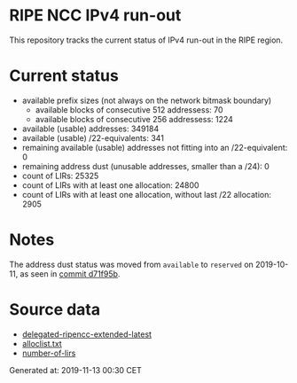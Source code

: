 # RIPE NCC IPv4 run-out
This repository tracks the current status of IPv4 run-out in the RIPE region.

# Current status
- available prefix sizes (not always on the network bitmask boundary)
  - available blocks of consecutive 512 addressess: 70
  - available blocks of consecutive 256 addressess: 1224
- available (usable) addresses: 349184
- available (usable) /22-equivalents: 341
- remaining available (usable) addresses not fitting into an /22-equivalent: 0
- remaining address dust (unusable addresses, smaller than a /24): 0
- count of LIRs: 25325
- count of LIRs with at least one allocation: 24800
- count of LIRs with at least one allocation, without last /22 allocation: 2905

# Notes
The address dust status was moved from `available` to `reserved` on 2019-10-11, as seen in [commit d71f95b](https://github.com/zajdee/ripe-ncc-ipv4-runout/commit/d71f95b1f7c9f639556e395e4ad0f41e54834954).

# Source data
- [delegated-ripencc-extended-latest](https://ftp.ripe.net/pub/stats/ripencc/delegated-ripencc-extended-latest)
- [alloclist.txt](https://ftp.ripe.net/pub/stats/ripencc/membership/alloclist.txt)
- [number-of-lirs](https://labs.ripe.net/statistics/number-of-lirs)

Generated at: 2019-11-13 00:30 CET
